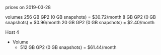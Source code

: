 

prices on 2019-03-28

volumes
    256 GB GP2 (0 GB snapshots) = $30.72/month
    8 GB GP2 (0 GB snapshots) = $0.96/month
    20 GB GP2 (0 GB snapshots) = $2.40/month


Host 4

* Volume
    * 512 GB GP2 (0 GB snapshots) = $61.44/month

